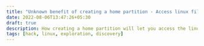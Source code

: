 ```yaml
---
title: "Unknown benefit of creating a home partition - Access linux files from Windows"
date: 2022-08-06T13:47:26+05:30
draft: true
description: How creating a home partition will let you access the linux files from Windows
tags: [hack, linux, exploration, discovery]
---
```

